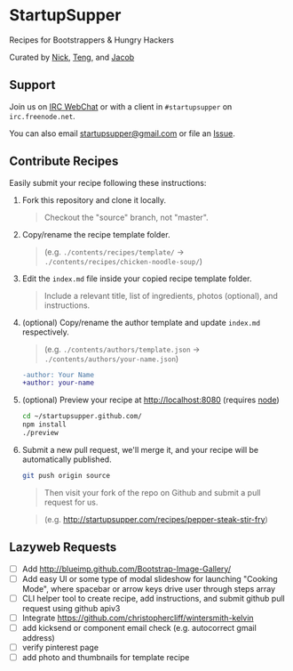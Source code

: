 
<a href="https://travis-ci.org/startupsupper/startupsupper.github.com" target="_blank"><img src="https://api.travis-ci.org/startupsupper/startupsupper.github.com.png" alt="" /></a></sup>
# StartupSupper

Recipes for Bootstrappers & Hungry Hackers

Curated by [Nick][1], [Teng][2], and [Jacob][3]

[1]: http://niftylettuce.com
[2]: http://www.strikingly.com
[3]: http://lepahc.com


## Support

Join us on [IRC WebChat](http://webchat.freenode.net/?channels=startupsupper) or with a client in `#startupsupper` on `irc.freenode.net`.

You can also email <startupsupper@gmail.com> or file an [Issue](https://github.com/startupsupper/startupsupper.github.com/issues/new).


## Contribute Recipes

Easily submit your recipe following these instructions:

1. Fork this repository and clone it locally.

    > Checkout the "source" branch, not "master".

2. Copy/rename the recipe template folder.

    > (e.g. `./contents/recipes/template/` &rarr; `./contents/recipes/chicken-noodle-soup/`)

3. Edit the `index.md` file inside your copied recipe template folder.

    > Include a relevant title, list of ingredients, photos (optional), and instructions.

4. (optional) Copy/rename the author template and update `index.md` respectively.

    > (e.g. `./contents/authors/template.json` &rarr; `./contents/authors/your-name.json`)

    ```diff
    -author: Your Name
    +author: your-name
    ```

5. (optional) Preview your recipe at <http://localhost:8080> (requires [node](http://nodejs.org))

    ```bash
    cd ~/startupsupper.github.com/
    npm install
    ./preview
    ```

6. Submit a new pull request, we'll merge it, and your recipe will be automatically published.

    ```bash
    git push origin source
    ```

    > Then visit your fork of the repo on Github and submit a pull request for us.

    > (e.g. <http://startupsupper.com/recipes/pepper-steak-stir-fry>)


## Lazyweb Requests

- [ ] Add <http://blueimp.github.com/Bootstrap-Image-Gallery/>
- [ ] Add easy UI or some type of modal slideshow for launching "Cooking Mode", where spacebar or arrow keys drive user through steps array
- [ ] CLI helper tool to create recipe, add instructions, and submit github pull request using github apiv3
- [ ] Integrate <https://github.com/christophercliff/wintersmith-kelvin>
- [ ] add kicksend or component email check (e.g. autocorrect gmail address)
- [ ] verify pinterest page
- [ ] add photo and thumbnails for template recipe
